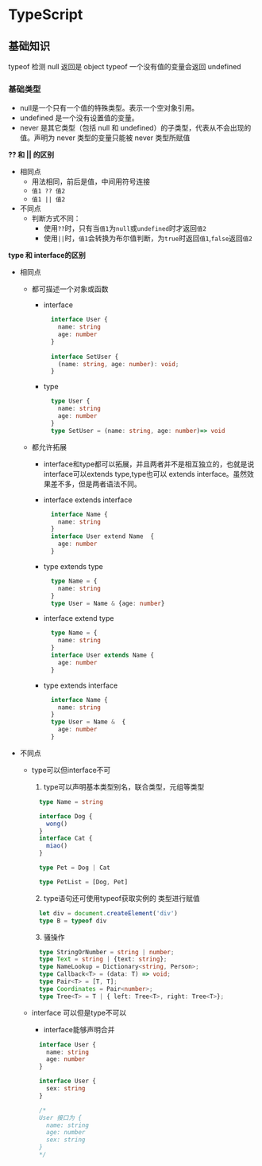 # TypeScript

## 基础知识

typeof 检测 null 返回是 object
typeof 一个没有值的变量会返回 undefined

### 基础类型

- null是一个只有一个值的特殊类型。表示一个空对象引用。
- undefined 是一个没有设置值的变量。
- never 是其它类型（包括 null 和 undefined）的子类型，代表从不会出现的值。声明为 never 类型的变量只能被 never 类型所赋值

**?? 和 || 的区别**

- 相同点
  - 用法相同，前后是值，中间用符号连接
  - `值1 ?? 值2`
  - `值1 || 值2`
- 不同点
  - 判断方式不同：
    - 使用`??`时，只有当`值1`为`null`或`undefined`时才返回`值2`
    - 使用`||`时，`值1`会转换为布尔值判断，为`true`时返回`值1`,`false`返回`值2`

**type 和 interface的区别**

- 相同点
  - 都可描述一个对象或函数
    - interface

      ```typescript
        interface User {
          name: string
          age: number
        }
        
        interface SetUser {
          (name: string, age: number): void;
        }
      ```

    - type

      ```typescript
        type User {
          name: string
          age: number
        }
        type SetUser = (name: string, age: number)=> void
      ```

  - 都允许拓展
    - interface和type都可以拓展，并且两者并不是相互独立的，也就是说interface可以extends type,type也可以 extends interface。虽然效果差不多，但是两者语法不同。
    - interface extends interface

      ```typescript
        interface Name {
          name: string
        }
        interface User extend Name  {
          age: number
        }
      ```

    - type extends type

      ```typescript
        type Name = {
          name: string
        }
        type User = Name & {age: number}
      ```
  
    - interface extend type

      ```typescript
        type Name = {
          name: string
        }
        interface User extends Name {
          age: number
        }
      ```

    - type extends interface
  
      ```typescript
        interface Name {
          name: string
        }
        type User = Name &  {
          age: number
        }
      ```

- 不同点
  - type可以但interface不可
    1. type可以声明基本类型别名，联合类型，元组等类型

      ```typescript
        type Name = string

        interface Dog {
          wong()
        }
        interface Cat {
          miao()
        }

        type Pet = Dog | Cat

        type PetList = [Dog, Pet]
      ```

    2. type语句还可使用typeof获取实例的 类型进行赋值

      ```typescript
        let div = document.createElement('div')
        type B = typeof div
      ```

    3. 骚操作

      ```typescript
        type StringOrNumber = string | number;
        type Text = string | {text: string};
        type NameLookup = Dictionary<string, Person>;
        type Callback<T> = (data: T) => void;
        type Pair<T> = [T, T];
        type Coordinates = Pair<number>;
        type Tree<T> = T | { left: Tree<T>, right: Tree<T>};        
      ```

  - interface 可以但是type不可以
    - interface能够声明合并

    ```typescript
      interface User {
        name: string
        age: number
      }

      interface User {
        sex: string
      }

      /*
      User 接口为 {
        name: string
        age: number
        sex: string 
      }
      */
    ```
